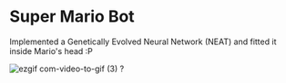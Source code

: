 # Super Mario Bot
Implemented a Genetically Evolved Neural Network (NEAT) and fitted it inside Mario's head :P 

![ezgif com-video-to-gif (3)](https://user-images.githubusercontent.com/36446402/66506856-bf58e900-eaeb-11e9-988e-32cff688ce2b.gif)
?
